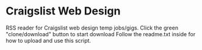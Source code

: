 # Craigslist Web Design
RSS reader for Craigslist web design temp jobs/gigs. Click the green "clone/download" button to start download
Follow the readme.txt inside for how to upload and use this script.
